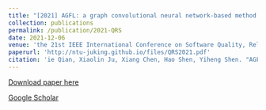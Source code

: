 ```yaml
---
title: "[2021] AGFL: a graph convolutional neural network-based method for fault localization"
collection: publications
permalink: /publication/2021-QRS
date: 2021-12-06
venue: 'the 21st IEEE International Conference on Software Quality, Reliability, and Security, QRS —— CCF C'
paperurl: 'http://ntu-juking.github.io/files/QRS2021.pdf'
citation: 'ie Qian, Xiaolin Ju, Xiang Chen, Hao Shen, Yiheng Shen. "AGFL: a graph convolutional neural network-based method for fault localization." the 21st International Conference on Software Quality, Reliability, and Security Companion (QRS-C).'
---
```


[Download paper here](http://ntu-juking.github.io/files/QRS2021.pdf)


[Google Scholar](https://scholar.google.com/scholar?hl=en&as_sdt=0%2C5&q=AGFL%3A+a+graph+convolutional+neural+network-based+method+for+fault+localization&btnG=)

